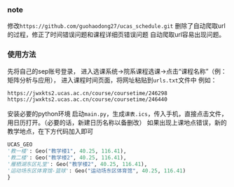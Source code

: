 ### note

修改`https://github.com/guohaodong27/ucas_schedule.git`
删除了自动爬取url的过程，修正了时间错误问题和课程详细页错误问题
自动爬取url容易出现问题。

### 使用方法

先将自己的sep账号登录，
进入选课系统->院系课程选课->点击“课程名称”（例：矩阵分析与应用），
进入课程时间页面，将网址粘贴到`urls.txt`文件中
例如：

```txt
https://jwxkts2.ucas.ac.cn/course/coursetime/246298
https://jwxkts2.ucas.ac.cn/course/coursetime/246440
```

安装必要的python环境
启动`main.py`，生成`课表.ics`，传入手机，直接点击文件，用日历打开。（必要的话，新建日历名称以备删改）
如果出现上课地点错误，新的教学地点，在下方代码加入即可

```python
UCAS_GEO
'教一楼': Geo("教学楼1", 40.25, 116.41),
'教二楼': Geo("教学楼2", 40.25, 116.41),
'雁栖湖东区礼堂': Geo("教学楼2", 40.25, 116.41),
'运动场东区体育馆-篮球': Geo("运动场东区体育馆", 40.25, 116.41)
}
```


